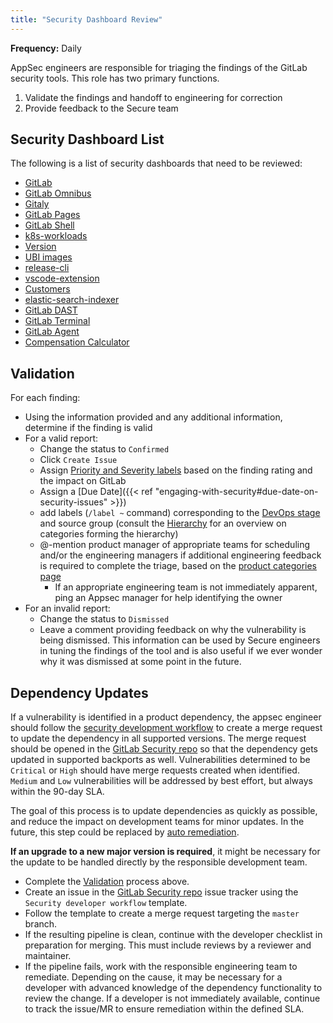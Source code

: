 ```yaml
---
title: "Security Dashboard Review"
---
```


**Frequency:** Daily

AppSec engineers are responsible for triaging the findings of the GitLab security tools. This role has two primary functions.

1. Validate the findings and handoff to engineering for correction
1. Provide feedback to the Secure team

## Security Dashboard List

The following is a list of security dashboards that need to be reviewed:

- [GitLab](https://gitlab.com/gitlab-org/gitlab/-/security/vulnerability_report)
- [GitLab Omnibus](https://gitlab.com/gitlab-org/omnibus-gitlab/-/security/vulnerability_report)
- [Gitaly](https://gitlab.com/gitlab-org/gitaly/security/vulnerability_report)
- [GitLab Pages](https://gitlab.com/gitlab-org/gitlab-pages/-/security/vulnerability_report)
- [GitLab Shell](https://gitlab.com/gitlab-org/gitlab-shell/-/security/vulnerability_report)
- [k8s-workloads](https://gitlab.com/groups/gitlab-com/gl-infra/k8s-workloads/-/security/vulnerability_report)
- [Version](https://gitlab.com/gitlab-services/version-gitlab-com/-/security/vulnerability_report)
- [UBI images](https://gitlab.com/gitlab-com/gl-security/product-security/appsec/container-scanners/-/security/vulnerability_report/)
- [release-cli](https://gitlab.com/gitlab-org/release-cli/-/security/vulnerability_report/)
- [vscode-extension](https://gitlab.com/gitlab-org/gitlab-vscode-extension/-/security/vulnerability_report)
- [Customers](https://gitlab.com/gitlab-org/customers-gitlab-com/-/security/vulnerability_report)
- [elastic-search-indexer](https://gitlab.com/gitlab-org/gitlab-elasticsearch-indexer/-/security/vulnerability_report)
- [GitLab DAST](https://gitlab.com/gitlab-org/security-products/dast/-/security/vulnerability_report/)
- [GitLab Terminal](https://gitlab.com/gitlab-org/gitlab-terminal/-/security/vulnerability_report/)
- [GitLab Agent](https://gitlab.com/gitlab-org/cluster-integration/gitlab-agent/-/security/vulnerability_report)
- [Compensation Calculator](https://gitlab.com/gitlab-com/people-group/peopleops-eng/compensation-calculator/-/security/vulnerability_report)

## Validation

For each finding:

- Using the information provided and any additional information, determine if the finding is valid
- For a valid report:
    - Change the status to `Confirmed`
    - Click `Create Issue`
    - Assign [Priority and Severity labels](/handbook/security/engaging-with-security#severity-and-priority-labels-on-security-issues) based on the finding rating and the impact on GitLab
    - Assign a [Due Date]({{< ref "engaging-with-security#due-date-on-security-issues" >}})
    - add labels (`/label ~` command) corresponding to the [DevOps stage](/handbook/product/categories/#devops-stages) and source group (consult the [Hierarchy](/handbook/product/categories/#hierarchy) for an overview on categories forming the hierarchy)
    - @-mention product manager of appropriate teams for scheduling and/or the engineering managers if additional engineering feedback is required to complete the triage, based on the [product categories page](/handbook/product/categories/)
        - If an appropriate engineering team is not immediately apparent, ping an Appsec manager for help identifying the owner
- For an invalid report:
    - Change the status to `Dismissed`
    - Leave a comment providing feedback on why the vulnerability is being dismissed. This information can be used by Secure engineers in tuning the findings of the tool and is also useful if we ever wonder why it was dismissed at some point in the future.

## Dependency Updates

If a vulnerability is identified in a product dependency, the appsec engineer should follow the [security development workflow](https://gitlab.com/gitlab-org/release/docs/blob/master/general/security/engineer.md) to create a merge request to update the dependency in all supported versions. The merge request should be opened in the [GitLab Security repo](https://gitlab.com/gitlab-org/security/gitlab) so that the dependency gets updated in supported backports as well. Vulnerabilities determined to be `Critical` or `High` should have merge requests created when identified. `Medium` and `Low` vulnerabilities will be addressed by best effort, but always within the 90-day SLA.

The goal of this process is to update dependencies as quickly as possible, and reduce the impact on development teams for minor updates. In the future, this step could be replaced by [auto remediation](https://gitlab.com/gitlab-org/gitlab/issues/37452).

**If an upgrade to a new major version is required**, it might be necessary for the update to be handled directly by the responsible development team.

- Complete the [Validation](#validation) process above.
- Create an issue in the [GitLab Security repo](https://gitlab.com/gitlab-org/security/gitlab/issues) issue tracker using the `Security developer workflow` template.
- Follow the template to create a merge request targeting the `master` branch.
- If the resulting pipeline is clean, continue with the developer checklist in preparation for merging. This must include reviews by a reviewer and maintainer.
- If the pipeline fails, work with the responsible engineering team to remediate. Depending on the cause, it may be necessary for a developer with advanced knowledge of the dependency functionality to review the change. If a developer is not immediately available, continue to track the issue/MR to ensure remediation within the defined SLA.
